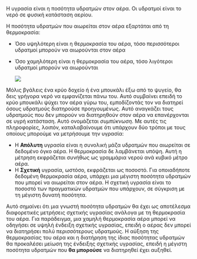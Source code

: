 Η υγρασία είναι η ποσότητα υδρατμών στον αέρα. Οι υδρατμοί είναι το νερό σε φυσική κατάσταση αερίου.

Η ποσότητα υδρατμών που αιωρείται στον αέρα εξαρτάται από τη θερμοκρασία:
- Όσο υψηλότερη είναι η θερμοκρασία του αέρα, τόσο περισσότεροι υδρατμοί μπορούν να αιωρούνται στον αέρα
- Όσο χαμηλότερη είναι η θερμοκρασία του αέρα, τόσο λιγότεροι υδρατμοί μπορούν να αιωρούνται

    ![](images/condensation.jpg)

Μόλις βγάλεις ένα κρύο δοχείο ή ένα μπουκάλι έξω από το ψυγείο, θα δεις γρήγορα νερό να εμφανίζεται πάνω του. Αυτό συμβαίνει επειδή το κρύο μπουκάλι ψύχει τον αέρα γύρω του, εμποδίζοντάς τον να διατηρεί όσους υδρατμούς διατηρούσε προηγουμένως. Αυτό αναγκάζει τους υδρατμούς που δεν μπορούν να διατηρηθούν στον αέρα να επανέρχονται σε υγρή κατάσταση. Αυτό ονομάζεται *συμπύκνωση*. Με αυτές τις πληροφορίες, λοιπόν, καταλαβαίνουμε ότι υπάρχουν δύο τρόποι με τους οποίους μπορούμε να μετρήσουμε την υγρασία:

- Η **Απόλυτη** υγρασία είναι η συνολική μάζα υδρατμών που αιωρείται σε δεδομένο όγκο αέρα. Η θερμοκρασία δε λαμβάνεται υπόψη. Αυτή η μέτρηση εκφράζεται συνήθως ως γραμμάρια νερού ανά κυβικό μέτρο αέρα.
- Η **Σχετική** υγρασία, ωστόσο, εκφράζεται ως ποσοστό. Για οποιαδήποτε δεδομένη θερμοκρασία αέρα, υπάρχει μια μέγιστη ποσότητα υδρατμών που μπορεί να αιωρείται στον αέρα. Η σχετική υγρασία είναι το ποσοστό των πραγματικών υδρατμών που υπάρχουν, σε σύγκριση με τη μέγιστη δυνατή ποσότητα.

Αυτό σημαίνει ότι μια γνωστή ποσότητα υδρατμών θα έχει ως αποτέλεσμα διαφορετικές μετρήσεις σχετικής υγρασίας ανάλογα με τη θερμοκρασία του αέρα. Για παράδειγμα, μια χαμηλή θερμοκρασία αέρα μπορεί να οδηγήσει σε υψηλή ένδειξη σχετικής υγρασίας, επειδή ο αέρας δεν μπορεί να διατηρήσει πολύ περισσότερους υδρατμούς. Η αύξηση της θερμοκρασίας του αέρα και η διατήρηση της ίδιας ποσότητας υδρατμών θα προκαλέσει μείωση της ένδειξης σχετικής υγρασίας, επειδή η μέγιστη ποσότητα υδρατμών που **θα μπορούσε** να διατηρηθεί έχει αυξηθεί.

